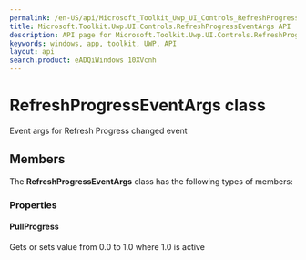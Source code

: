 ```yaml
---
permalink: /en-US/api/Microsoft_Toolkit_Uwp_UI_Controls_RefreshProgressEventArgs.htm
title: Microsoft.Toolkit.Uwp.UI.Controls.RefreshProgressEventArgs API 
description: API page for Microsoft.Toolkit.Uwp.UI.Controls.RefreshProgressEventArgs
keywords: windows, app, toolkit, UWP, API
layout: api
search.product: eADQiWindows 10XVcnh
---
```



# RefreshProgressEventArgs class

Event args for Refresh Progress changed event

## Members

The **RefreshProgressEventArgs** class has the following types of members:

### Properties

#### PullProgress

Gets or sets value from 0.0 to 1.0 where 1.0 is active



